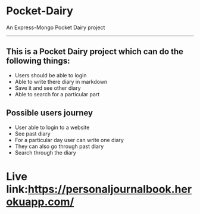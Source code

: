 # Pocket-Dairy
An Express-Mongo Pocket Dairy project
___
## This is a Pocket Dairy project which can do the following things:
* Users should be able to login 
* Able to write there diary in markdown 
* Save it and see other diary 
* Able to search for a particular part

## Possible users journey

- User able to login to a website
- See past diary
- For a particular day user can write one diary
- They can also go through past diary
- Search through the diary


# Live link:https://personaljournalbook.herokuapp.com/

